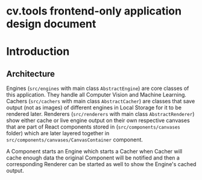 # cv.tools frontend-only application design document
# Introduction
## Architecture
Engines (`src/engines` with main class `AbstractEngine`) are core classes of this application. They handle all Computer Vision and Machine Learning.
Cachers (`src/cachers` with main class `AbstractCacher`) are classes that save output (not as images) of different engines in Local Storage for it to be rendered later.
Renderers (`src/renderers` with main class `AbstractRenderer`) show either cache or live engine output on their own respective canvases that are part of React components stored in (`src/components/canvases` folder) which are later layered together in `src/components/canvases/CanvasContainer` component.

A Component starts an Engine which starts a Cacher when Cacher will cache enough data the original Component will be notified and then a corresponding Renderer can be started as well to show the Engine's cached output.
